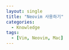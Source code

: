 ```yaml
---
layout: single
title: "Neovim 사용하기"
categories:
  - Knowledge
tags:
  - [Vim, Neovim, Mac]
---
```


